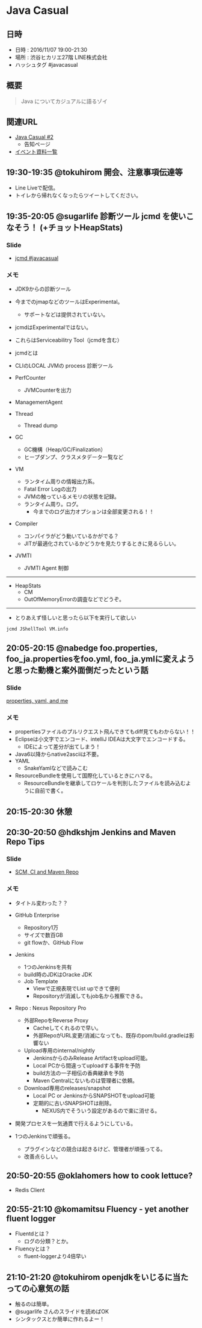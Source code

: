 # Java Casual
## 日時
- 日時 : 2016/11/07 19:00-21:30
- 場所 : 渋谷ヒカリエ27階 LINE株式会社
- ハッシュタグ #javacasual

## 概要
> Java についてカジュアルに語るゾイ

## 関連URL
- [Java Casual #2](http://java-casual.connpass.com/event/42461/)
  - 告知ページ
- [イベント資料一覧](http://java-casual.connpass.com/event/42461/presentation/)

## 19:30-19:35	@tokuhirom	開会、注意事項伝達等
- Line Liveで配信。
- トイレから帰れなくなったらツイートしてください。

## 19:35-20:05	@sugarlife	診断ツール jcmd を使いこなそう！ (+チョットHeapStats)

### Slide
  - [jcmd #javacasual](http://www.slideshare.net/YujiKubota/jcmd-68318298)

### メモ
- JDK9からの診断ツール
- 今までのjmapなどのツールはExperimental。
  - サポートなどは提供されていない。
- jcmdはExperimentalではない。
- これらはServiceabilitry Tool（jcmdを含む）

- jcmdとは
- CLIのLOCAL JVMの process 診断ツール

- PerfCounter
  - JVMCounterを出力
- ManagementAgent
- Thread
  - Thread dump
- GC
  - GC機構（Heap/GC/Finalization）
  - ヒープダンプ、クラスメタデータ一覧など
- VM
  - ランタイム周りの情報出力系。
  - Fatal Error Logの出力
  - JVMの触っているメモリの状態を記録。
  - ランタイム周り。ログ。
    - 今までのログ出力オプションは全部変更される！！
- Compiler
  - コンパイラがどう動いているかがでる？
  - JITが最適化されているかどうかを見たりするときに見るらしい。
- JVMTI
  - JVMTI Agent 制御

---

- HeapStats
  - CM
  - OutOfMemoryErrorの調査などでどうぞ。

---

- とりあえず怪しいと思ったら以下を実行して欲しい
```sh
jcmd JShellTool VM.info
```

## 20:05-20:15	@nabedge	foo.properties, foo_ja.propertiesをfoo.yml, foo_ja.ymlに変えようと思った動機と案外面倒だったという話
### Slide
[properties, yaml, and me ](http://www.slideshare.net/nabedge/properties-yaml-and-me)

### メモ
- propertiesファイルのプルリクエスト飛んできてもdiff見てもわからない！！
- Eclipseは小文字でエンコード、intelliJ IDEAは大文字でエンコードする。
  - IDEによって差分が出てしまう！
- Java6以降からnative2asciiは不要。
- YAML
  - SnakeYamlなどで読みこむ
- ResourceBundleを使用して国際化しているときにハマる。
  - ResourceBundleを継承してロケールを判別したファイルを読み込むように自前で書く。

## 20:15-20:30		休憩
## 20:30-20:50	@hdkshjm	Jenkins and Maven Repo Tips
### Slide
- [SCM, CI and Maven Repo](http://www.slideshare.net/hideakiishijima/scm-ci-and-maven-repo)

### メモ
- タイトル変わった？？
- GitHub Enterprise
  - Repository1万
  - サイズで数百GB
  - git flowか、GitHub Flow
- Jenkins
  - 1つのJenkinsを共有
  - build時のJDKはOracke JDK
  - Job Template
    - Viewで正規表現でList upできて便利
    - Repositoryが消滅してもjob名から推察できる。
- Repo : Nexus Repository Pro
  - 外部RepoをReverse Proxy
    - Cacheしてくれるので早い。
    - 外部RepoがURL変更/消滅になっても、既存のpom/build.gradleは影響ない
  - Upload専用のinternal/nightly
    - JenkinsからのみRelease Artifactをupload可能。
    - Local PCから間違ってuploadする事件を予防
    - build方法の一子相伝の香典継承を予防
    - Maven Centralにないものは管理者に依頼。
  - Download専用のreleases/snapshot
    - Local PC or JenkinsからSNAPSHOTをupload可能
    - 定期的に古いSNAPSHOTは削除。
      - NEXUS内でそういう設定があるので楽に消せる。
- 開発プロセスを一気通貫で行えるようにしている。

- 1つのJenkinsで頑張る。
  - プラグインなどの競合は起きるけど、管理者が頑張ってる。
  - 改善点らしい。

## 20:50-20:55	@oklahomers	how to cook lettuce?
- Redis Client

## 20:55-21:10	@komamitsu	Fluency - yet another fluent logger
- Fluentdとは？
  - ログの分類？とか。
- Fluencyとは？
  - fluent-loggerより4倍早い

## 21:10-21:20	@tokuhirom	openjdkをいじるに当たっての心意気の話
- 触るのは簡単。
- @sugarlife さんのスライドを読めばOK
- シンタックスとか簡単に作れるよー！
